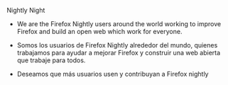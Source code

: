 Nightly Night

* We are the Firefox Nightly users around the world working to improve Firefox and build an open web which work for everyone. 

* Somos los usuarios de Firefox Nightly alrededor del mundo, quienes trabajamos para ayudar a mejorar Firefox y construir una web abierta que trabaje para todos.

* Deseamos que más usuarios usen y contribuyan a Firefox nightly 
